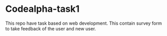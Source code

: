 # Codealpha-task1
This repo have task based on web development. This contain survey form to take feedback of the user and new user.
